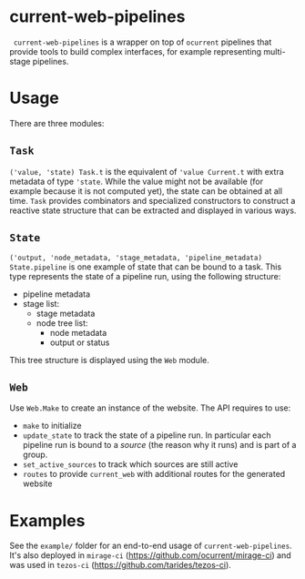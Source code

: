 #  current-web-pipelines

` current-web-pipelines` is a wrapper on top of `ocurrent` pipelines that
provide tools to build complex interfaces, for example representing multi-stage
pipelines.

# Usage

There are three modules:

## `Task`

`('value, 'state) Task.t` is the equivalent of `'value Current.t` with extra
metadata of type `'state`. While the value might not be available (for example
because it is not computed yet), the state can be obtained at all time. `Task`
provides combinators and specialized constructors to  construct a reactive state
structure that can be extracted and displayed in various ways.

## `State`

`('output, 'node_metadata, 'stage_metadata, 'pipeline_metadata) State.pipeline`
is one example of state that can be bound to a task. This type represents the
state of a pipeline run, using the following structure:
- pipeline metadata
- stage list:
  - stage metadata
  - node tree list:
    - node metadata
    - output or status

This tree structure is displayed using the `Web` module.

## `Web`

Use `Web.Make` to create an instance of the website. The API requires to use:
- `make` to initialize
- `update_state` to track the state of a pipeline run. In particular each
  pipeline run is bound to a _source_ (the reason why it runs) and is part of a
  group.
- `set_active_sources` to track which sources are still active
- `routes` to provide `current_web` with additional routes for the
  generated website

# Examples

See the `example/` folder for an end-to-end usage of `current-web-pipelines`.
It's also deployed in `mirage-ci` (https://github.com/ocurrent/mirage-ci) and
was used in `tezos-ci` (https://github.com/tarides/tezos-ci).
